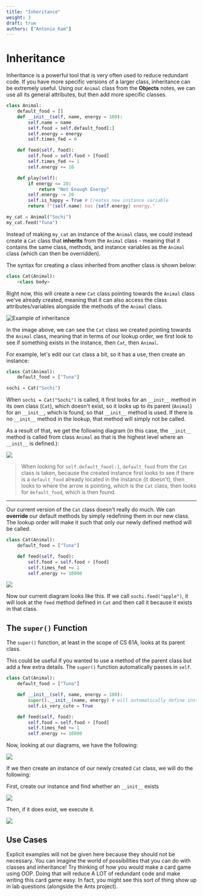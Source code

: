 ```yaml
---
title: "Inheritance"
weight: 3
draft: true
authors: ["Antonio Kam"]
---
```

# Inheritance

Inheritance is a powerful tool that is very often used to reduce redundant code. If you have more specific versions of a larger class, inheritance can be extremely useful. Using our `Animal` class from the **Objects** notes, we can use all its general attributes, but then add more specific classes.

```python
class Animal:
    default_food = []
    def __init__(self, name, energy = 100):
        self.name = name
        self.food = self.default_food[:]
        self.energy = energy
        self.times_fed = 0

    def feed(self, food):
        self.food = self.food + [food]
        self.times_fed += 1
        self.energy += 10

    def play(self):
        if energy <= 20:
            return "Not Enough Energy"
        self.energy -= 20
        self.is_happy = True # Creates new instance variable
        return f"{self.name} has {self.energy} energy."

my_cat = Animal("Sochi")
my_cat.feed("Tuna")
```

Instead of making `my_cat` an instance of the `Animal` class, we could instead create a `Cat` class that **inherits** from the `Animal` class - meaning that it contains the same class, methods, and instance variables as the `Animal` class (which can then be overridden).

The syntax for creating a class inherited from another class is shown below:

```python
class Cat(Animal):
    <class body>
```

Right now, this will create a new `Cat` class pointing towards the `Animal` class we've already created, meaning that it can also access the class attributes/variables alongside the methods of the `Animal` class.

![Example of inheritance](https://i.imgur.com/hmO4kIL.png)

In the image above, we can see the `Cat` class we created pointing towards the `Animal` class, meaning that in terms of our lookup order, we first look to see if something exists in the instance, then `Cat`, then `Animal`.

For example, let's edit our `Cat` class a bit, so it has a use, then create an instance:

```python
class Cat(Animal):
    default_food = ["Tuna"]

sochi = Cat("Sochi")
```

When `sochi = Cat("Sochi")` is called, it first looks for an `__init__` method in its own class (`Cat`), which doesn't exist, so it looks up to its parent (`Animal`) for an `__init__`, which is found, so that `__init__` method is used. If there is no `__init__` method in the lookup, that method will simply not be called.

As a result of that, we get the following diagram (in this case, the `__init__` method is called from class `Animal` as that is the highest level where an `__init__` is defined.):

![](https://i.imgur.com/qBP8sJP.png)

> When looking for `self.default_food[:]`, `default_food` from the `Cat` class is taken, because the created instance first looks to see if there is a `default_food` already located in the instance (it doesn't), then looks to where the arrow is pointing, which is the `Cat` class, then looks for `default_food`, which is then found.

---

Our current version of the `Cat` class doesn't really do much. We can **override** our default methods by simply redefining them in our new class. The lookup order will make it such that only our newly defined method will be called.

```python
class Cat(Animal):
    default_food = ["Tuna"]

    def feed(self, food):
        self.food = self.food + [food]
        self.times_fed += 1
        self.energy += 10000
```

![](https://i.imgur.com/1mDi8gW.png)

Now our current diagram looks like this. If we call `sochi.feed("apple")`, it will look at the `feed` method defined in `Cat` and then call it because it exists in that class.

## The `super()` Function

The `super()` function, at least in the scope of CS 61A, looks at its parent class.

This could be useful if you wanted to use a method of the parent class but add a few extra details. The `super()` function automatically passes in `self`.

```python
class Cat(Animal):
    default_food = ["Tuna"]

    def __init__(self, name, energy = 100):
        super().__init__(name, energy) # will automatically define instance variables from the Animal class
        self.is_very_cute = True

    def feed(self, food):
        self.food = self.food + [food]
        self.times_fed += 1
        self.energy += 10000
```

Now, looking at our diagrams, we have the following:

![](https://i.imgur.com/xHtCpmI.png)

If we then create an instance of our newly created `Cat` class, we will do the following:

First, create our instance and find whether an `__init__` exists

![](https://i.imgur.com/SWftHKc.png)

Then, if it does exist, we execute it.

![](https://i.imgur.com/jPgsVWi.png)

## Use Cases

Explicit examples will not be given here because they should not be necessary. You can imagine the world of possibilities that you can do with classes and inheritance! Try thinking of how you would make a card game using OOP. Doing that will reduce A LOT of redundant code and make writing this card game easy. In fact, you might see this sort of thing show up in lab questions (alongside the Ants project).